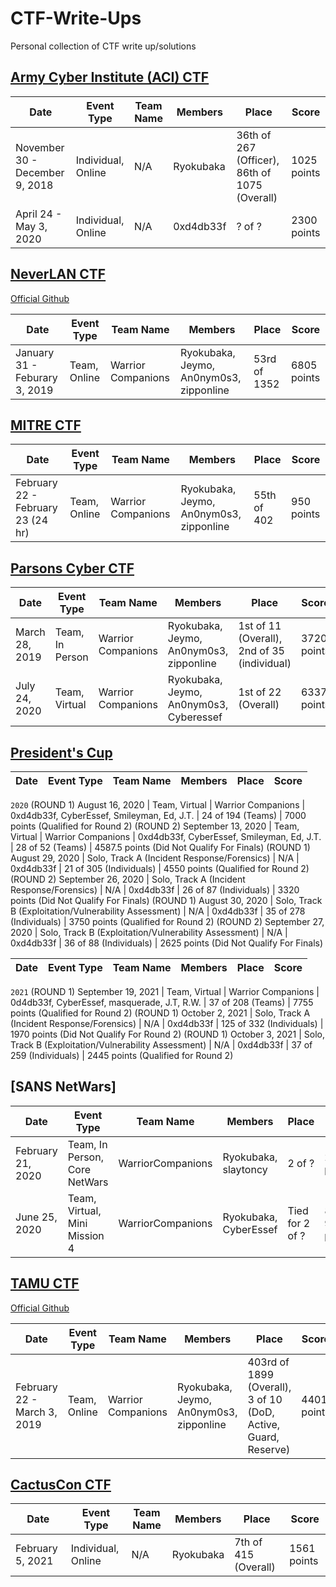 # CTF-Write-Ups
Personal collection of CTF write up/solutions

## [Army Cyber Institute (ACI) CTF](https://www.acictf.com/)

Date | Event Type | Team Name | Members | Place | Score
---  | ---        | ---       | ---     | ---   | ---  
November 30 - December 9, 2018 | Individual, Online | N/A | Ryokubaka | 36th of 267 (Officer), 86th of 1075 (Overall) | 1025 points 
April 24 - May 3, 2020 | Individual, Online | N/A | 0xd4db33f | ? of ? | 2300 points

## [NeverLAN CTF](https://neverlanctf.com/) 
[Official Github](https://github.com/NeverLAN-CTF)

Date | Event Type | Team Name | Members | Place | Score
---  | ---        | ---       | ---     | ---   | ---  
January 31 - Feburary 3, 2019 | Team, Online | Warrior Companions | Ryokubaka, Jeymo, An0nym0s3, zipponline | 53rd of 1352 | 6805 points

## [MITRE CTF](https://mitrestemctf.org/)

Date | Event Type | Team Name | Members | Place | Score
---  | ---        | ---       | ---     | ---   | ---  
February 22 - February 23 (24 hr) | Team, Online | Warrior Companions | Ryokubaka, Jeymo, An0nym0s3, zipponline | 55th of 402 | 950 points

## [Parsons Cyber CTF](https://parsonscyber.com)

Date | Event Type | Team Name | Members | Place | Score
---  | ---        | ---       | ---     | ---   | ---  
March 28, 2019 | Team, In Person | Warrior Companions | Ryokubaka, Jeymo, An0nym0s3, zipponline | 1st of 11 (Overall), 2nd of 35 (individual) | 3720 points
July 24, 2020 | Team, Virtual | Warrior Companions | Ryokubaka, Jeymo, An0nym0s3, Cyberessef | 1st of 22 (Overall) | 6337 points

## [President's Cup](https://www.cisa.gov/presidentscup)

Date | Event Type | Team Name | Members | Place | Score
---  | ---        | ---       | ---     | ---   | ---  
`2020`
(ROUND 1) August 16, 2020 | Team, Virtual | Warrior Companions | 0xd4db33f, CyberEssef, Smileyman, Ed, J.T. | 24 of 194 (Teams) | 7000 points (Qualified for Round 2)
(ROUND 2) September 13, 2020 | Team, Virtual | Warrior Companions | 0xd4db33f, CyberEssef, Smileyman, Ed, J.T. | 28 of 52 (Teams) | 4587.5 points (Did Not Qualify For Finals)
(ROUND 1) August 29, 2020 | Solo, Track A (Incident Response/Forensics) | N/A | 0xd4db33f | 21 of 305 (Individuals) | 4550 points (Qualified for Round 2)
(ROUND 2) September 26, 2020 | Solo, Track A (Incident Response/Forensics) | N/A | 0xd4db33f | 26 of 87 (Individuals) | 3320 points (Did Not Qualify For Finals)
(ROUND 1) August 30, 2020 | Solo, Track B (Exploitation/Vulnerability Assessment) | N/A | 0xd4db33f | 35 of 278 (Individuals) | 3750 points (Qualified for Round 2)
(ROUND 2) September 27, 2020 | Solo, Track B (Exploitation/Vulnerability Assessment) | N/A | 0xd4db33f | 36 of 88 (Individuals) | 2625 points (Did Not Qualify For Finals)

Date | Event Type | Team Name | Members | Place | Score
---  | ---        | ---       | ---     | ---   | ---  
`2021`
(ROUND 1) September 19, 2021 | Team, Virtual | Warrior Companions | 0d4db33f, CyberEssef, masquerade, J.T, R.W. | 37 of 208 (Teams) | 7755 points (Qualified for Round 2)
(ROUND 1) October 2, 2021 | Solo, Track A (Incident Response/Forensics) | N/A | 0xd4db33f | 125 of 332 (Individuals) | 1970 points (Did Not Qualify For Round 2)
(ROUND 1) October 3, 2021 | Solo, Track B (Exploitation/Vulnerability Assessment) | N/A | 0xd4db33f | 37 of 259 (Individuals) | 2445 points (Qualified for Round 2)

 ## [SANS NetWars] 

Date | Event Type | Team Name | Members | Place | Score
---  | ---        | ---       | ---     | ---   | ---  
February 21, 2020 | Team, In Person, Core NetWars | WarriorCompanions | Ryokubaka, slaytoncy | 2 of ? | 211 points
June 25, 2020 | Team, Virtual, Mini Mission 4 | WarriorCompanions | Ryokubaka, CyberEssef | Tied for 2 of ? | 89 (of 90 points) 

## [TAMU CTF](https://tamuctf.com/) 
[Official Github](https://github.com/tamuctf/TAMUctf-2019)

Date | Event Type | Team Name | Members | Place | Score
---  | ---        | ---       | ---     | ---   | ---  
February 22 - March 3, 2019 | Team, Online | Warrior Companions | Ryokubaka, Jeymo, An0nym0s3, zipponline | 403rd of 1899 (Overall), 3 of 10 (DoD, Active, Guard, Reserve)  | 4401 points

## [CactusCon CTF](https://cactuscon.com/)

Date | Event Type | Team Name | Members | Place | Score
---  | ---        | ---       | ---     | ---   | ---  
February 5, 2021 | Individual, Online | N/A | Ryokubaka | 7th of 415 (Overall) | 1561 points
